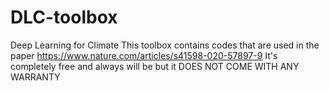 # DLC-toolbox
Deep Learning for Climate
This toolbox contains codes that are used in the paper https://www.nature.com/articles/s41598-020-57897-9
It's completely free and always will be but it DOES NOT COME WITH ANY WARRANTY
